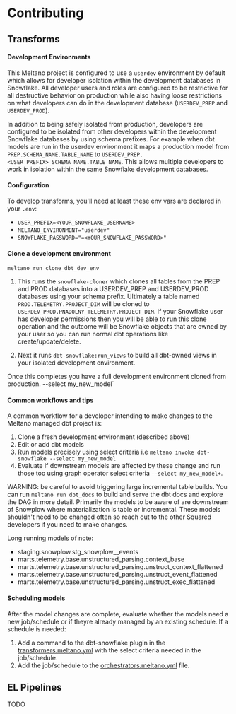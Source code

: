 # Contributing

## Transforms

#### Development Environments

This Meltano project is configured to use a `userdev` environment by default which allows for developer isolation within the development databases in Snowflake.
All developer users and roles are configured to be restrictive for all destructive behavior on production while also having loose restrictions on what developers can do in the development database (`USERDEV_PREP` and `USERDEV_PROD`).

In addition to being safely isolated from production, developers are configured to be isolated from other developers within the development Snowflake databases by using schema prefixes.
For example when dbt models are run in the userdev environment it maps a production model from `PREP.SCHEMA_NAME.TABLE_NAME` to `USERDEV_PREP.<USER_PREFIX>_SCHEMA_NAME.TABLE_NAME`.
This allows multiple developers to work in isolation within the same Snowflake development databases.

#### Configuration

To develop transforms, you'll need at least these env vars are declared in your `.env`:

- `USER_PREFIX=<YOUR_SNOWFLAKE_USERNAME>`
- `MELTANO_ENVIRONMENT="userdev"`
- `SNOWFLAKE_PASSWORD="=<YOUR_SNOWFLAKE_PASSWORD>"`

#### Clone a development environment

```console
meltano run clone_dbt_dev_env
```

1. This runs the `snowflake-cloner` which clones all tables from the PREP and PROD databases into a USERDEV_PREP and USERDEV_PROD databases using your schema prefix.
Ultimately a table named `PROD.TELEMETRY.PROJECT_DIM` will be cloned to `USERDEV_PROD.PNADOLNY_TELEMETRY.PROJECT_DIM`.
If your Snowflake user has developer permissions then you will be able to run this clone operation and the outcome will be Snowflake objects that are owned by your user so you can run normal dbt operations like create/update/delete.

2. Next it runs `dbt-snowflake:run_views` to build all dbt-owned views in your isolated development environment.

Once this completes you have a full development environment cloned from production.
--select my_new_model`

#### Common workflows and tips

A common workflow for a developer intending to make changes to the Meltano managed dbt project is:

1. Clone a fresh development environment (described above)
2. Edit or add dbt models
3. Run models precisely using select criteria i.e `meltano invoke dbt-snowflake --select my_new_model`
4. Evaluate if downstream models are affected by these change and run those too using graph operator select criteria `--select my_new_model+`.


WARNING: be careful to avoid triggering large incremental table builds. You can run `meltano run dbt_docs` to build and serve the dbt docs and explore the DAG in more detail.
Primarily the models to be aware of are downstream of Snowplow where materialization is table or incremental.
These models shouldn't need to be changed often so reach out to the other Squared developers if you need to make changes.

Long running models of note:
- staging.snowplow.stg_snowplow__events
- marts.telemetry.base.unstructured_parsing.context_base
- marts.telemetry.base.unstructured_parsing.unstruct_context_flattened
- marts.telemetry.base.unstructured_parsing.unstruct_event_flattened
- marts.telemetry.base.unstructured_parsing.unstruct_exec_flattened


#### Scheduling models

After the model changes are complete, evaluate whether the models need a new job/schedule or if theyre already managed by an existing schedule.
If a schedule is needed:

1. Add a command to the dbt-snowflake plugin in the [transformers.meltano.yml](trasform/transformers.meltano.yml) with the select criteria needed in the job/schedule.
2. Add the job/schedule to the [orchestrators.meltano.yml](orchestrate/orchestrators.meltano.yml) file.


## EL Pipelines

TODO

